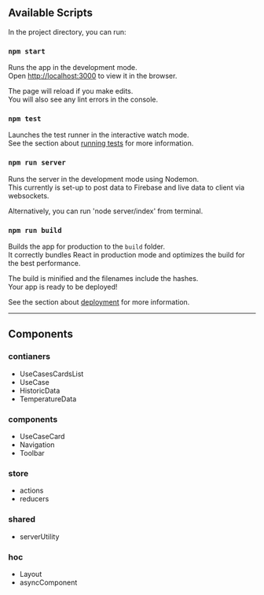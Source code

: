 ## Available Scripts

In the project directory, you can run:

### `npm start`

Runs the app in the development mode.<br>
Open [http://localhost:3000](http://localhost:3000) to view it in the browser.

The page will reload if you make edits.<br>
You will also see any lint errors in the console.

### `npm test`

Launches the test runner in the interactive watch mode.<br>
See the section about [running tests](https://facebook.github.io/create-react-app/docs/running-tests) for more information.

### `npm run server`

Runs the server in the development mode using Nodemon.<br>
This currently is set-up to post data to Firebase and live data to client via websockets.

Alternatively, you can run 'node server/index' from terminal.

### `npm run build`

Builds the app for production to the `build` folder.<br>
It correctly bundles React in production mode and optimizes the build for the best performance.

The build is minified and the filenames include the hashes.<br>
Your app is ready to be deployed!

See the section about [deployment](https://facebook.github.io/create-react-app/docs/deployment) for more information.

- - - -

## Components


### contianers                    
* UseCasesCardsList              
* UseCase        
* HistoricData
* TemperatureData

### components                   
* UseCaseCard            
* Navigation   
* Toolbar

### store
* actions
* reducers

### shared

* serverUtility

### hoc                
* Layout             
* asyncComponent

